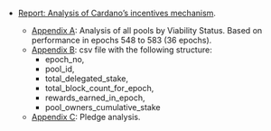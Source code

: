 

- [Report: Analysis of Cardano’s incentives mechanism](report.pdf).

    - [Appendix A](spo_incentives/appendixA.txt): Analysis of all pools by Viability Status. Based on performance in epochs 548 to 583 (36 epochs).
    - [Appendix B](spo_incentives/appendixB.csv): csv file with the following structure:
        - epoch_no,
        - pool_id,
        - total_delegated_stake,
        - total_block_count_for_epoch, 
        - rewards_earned_in_epoch,
        - pool_owners_cumulative_stake
    - [Appendix C](spo_incentives/appendixC.txt): Pledge analysis.
